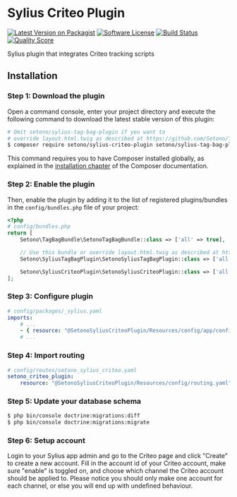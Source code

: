 # Sylius Criteo Plugin

[![Latest Version on Packagist][ico-version]][link-packagist]
[![Software License][ico-license]](LICENSE)
[![Build Status][ico-github-actions]][link-github-actions]
[![Quality Score][ico-code-quality]][link-code-quality]

Sylius plugin that integrates Criteo tracking scripts

## Installation

### Step 1: Download the plugin

Open a command console, enter your project directory and execute the following command to download the latest stable version of this plugin:

```bash
# Omit setono/sylius-tag-bag-plugin if you want to
# override layout.html.twig as described at https://github.com/Setono/TagBagBundle#usage
$ composer require setono/sylius-criteo-plugin setono/sylius-tag-bag-plugin
```

This command requires you to have Composer installed globally, as explained in the [installation chapter](https://getcomposer.org/doc/00-intro.md) of the Composer documentation.

### Step 2: Enable the plugin

Then, enable the plugin by adding it to the list of registered plugins/bundles
in the `config/bundles.php` file of your project:

```php
<?php
# config/bundles.php
return [
    Setono\TagBagBundle\SetonoTagBagBundle::class => ['all' => true],

    // Use this bundle or override layout.html.twig as described at https://github.com/Setono/TagBagBundle#usage
    Setono\SyliusTagBagPlugin\SetonoSyliusTagBagPlugin::class => ['all' => true],

    Setono\SyliusCriteoPlugin\SetonoSyliusCriteoPlugin::class => ['all' => true],
];
```

### Step 3: Configure plugin

```yaml
# config/packages/_sylius.yaml
imports:
    # ...
    - { resource: "@SetonoSyliusCriteoPlugin/Resources/config/app/config.yaml" }
    # ...
```

### Step 4: Import routing

```yaml
# config/routes/setono_sylius_criteo.yaml
setono_criteo_plugin:
    resource: "@SetonoSyliusCriteoPlugin/Resources/config/routing.yaml"
```

### Step 5: Update your database schema

```bash
$ php bin/console doctrine:migrations:diff
$ php bin/console doctrine:migrations:migrate
```

### Step 6: Setup account

Login to your Sylius app admin and go to the Criteo page and click "Create" to create a new account. Fill in the account id of your Criteo account, make sure "enable" is toggled on, and choose which channel the Criteo account should be applied to. Please notice you should only make one account for each channel, or else you will end up with undefined behaviour.

[ico-version]: https://img.shields.io/packagist/v/setono/sylius-criteo-plugin.svg
[ico-license]: https://img.shields.io/badge/license-MIT-brightgreen.svg
[ico-github-actions]: https://github.com/Setono/SyliusCriteoPlugin/workflows/build/badge.svg
[ico-code-quality]: https://img.shields.io/scrutinizer/g/Setono/SyliusCriteoPlugin.svg

[link-packagist]: https://packagist.org/packages/setono/sylius-criteo-plugin
[link-github-actions]: https://github.com/Setono/SyliusCriteoPlugin/actions
[link-code-quality]: https://scrutinizer-ci.com/g/Setono/SyliusCriteoPlugin

